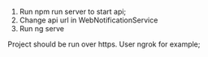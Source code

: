 1) Run npm run server to start api;
2) Change api url in WebNotificationService
3) Run ng serve

Project should be run over https. User ngrok for example;